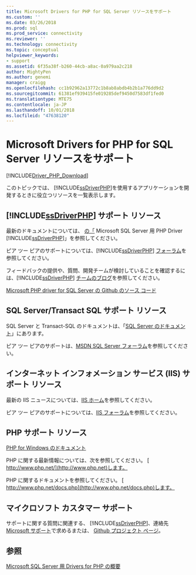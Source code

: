 ```yaml
---
title: Microsoft Drivers for PHP for SQL Server リソースをサポート
ms.custom: ''
ms.date: 03/26/2018
ms.prod: sql
ms.prod_service: connectivity
ms.reviewer: ''
ms.technology: connectivity
ms.topic: conceptual
helpviewer_keywords:
- support
ms.assetid: 6f35a38f-b260-44cb-a8ac-0a979aa2c218
author: MightyPen
ms.author: genemi
manager: craigg
ms.openlocfilehash: cc1b92962a13772c1b8ab8abdb4b2b1a776dd9d2
ms.sourcegitcommit: 61381ef939415fe019285def9450d7583df1fed0
ms.translationtype: MTE75
ms.contentlocale: ja-JP
ms.lasthandoff: 10/01/2018
ms.locfileid: "47638120"
---
```

# <a name="support-resources-for-the-microsoft-drivers-for-php-for-sql-server"></a>Microsoft Drivers for PHP for SQL Server リソースをサポート
[!INCLUDE[Driver_PHP_Download](../../includes/driver_php_download.md)]

このトピックでは、 [!INCLUDE[ssDriverPHP](../../includes/ssdriverphp_md.md)]を使用するアプリケーションを開発するときに役立つリソースを一覧表示します。  
  
## <a name="includessdriverphpincludesssdriverphpmdmd-support-resources"></a>[!INCLUDE[ssDriverPHP](../../includes/ssdriverphp_md.md)] サポート リソース  
最新のドキュメントについては、 [の「](../../connect/php/microsoft-php-driver-for-sql-server.md) Microsoft SQL Server 用 PHP Driver [!INCLUDE[ssDriverPHP](../../includes/ssdriverphp_md.md)]」を参照してください。  
  
ピア ツー ピアのサポートについては、[!INCLUDE[ssDriverPHP](../../includes/ssdriverphp_md.md)] [フォーラム](https://social.msdn.microsoft.com/Forums/sqlserver/home?forum=sqldriverforphp)を参照してください。  
  
フィードバックの提供や、質問、開発チームが検討していることを確認するには、[!INCLUDE[ssDriverPHP](../../includes/ssdriverphp_md.md)] [チームのブログ](https://blogs.msdn.microsoft.com/sqlphp/)を参照してください。  
  
[Microsoft PHP driver for SQL Server の Github のソース コード](https://github.com/Microsoft/msphpsql)  
  
## <a name="sql-servertransact-sql-support-resources"></a>SQL Server/Transact SQL サポート リソース  
SQL Server と Transact-SQL のドキュメントは、「[SQL Server のドキュメント](../../sql-server/sql-server-technical-documentation.md)」にあります。  
  
ピア ツー ピアのサポートは、[MSDN SQL Server フォーラム](https://social.msdn.microsoft.com/Forums/sqlserver/home)を参照してください。  
  
## <a name="internet-information-services-iis-support-resources"></a>インターネット インフォメーション サービス (IIS) サポート リソース  
最新の IIS ニュースについては、[IIS ホーム](https://www.iis.net/)を参照してください。  
  
ピア ツー ピアのサポートについては、[IIS フォーラム](https://forums.iis.net/)を参照してください。  
  
## <a name="php-support-resources"></a>PHP サポート リソース  
[PHP for Windows のドキュメント](http://windows.php.net/)  
  
PHP に関する最新情報については、次を参照してください。 [ http://www.php.net/](http://www.php.net)します。  
  
PHP に関するドキュメントを参照してください。 [ http://www.php.net/docs.php](http://www.php.net/docs.php)します。  
  
## <a name="microsoft-customer-support"></a>マイクロソフト カスタマー サポート  
サポートに関する質問に関連する、 [!INCLUDE[ssDriverPHP](../../includes/ssdriverphp_md.md)]、連絡先[Microsoft サポート](https://support.microsoft.com/contactus/)で求めるまたは、 [Github プロジェクト ページ](https://github.com/Microsoft/msphpsql/issues)。  
  
## <a name="see-also"></a>参照  
[Microsoft SQL Server 用 Drivers for PHP の概要](../../connect/php/overview-of-the-php-sql-driver.md)
  
